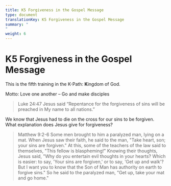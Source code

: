 ```yaml
---
title: K5 Forgiveness in the Gospel Message
type: document
translationKey: K5 Forgiveness in the Gospel Message
summary: "
"
weight: 6
---
```

# K5 Forgiveness in the Gospel Message

This is the fifth training in the K-Path: **K**ingdom of God.

Motto: Love one another – Go and make disciples

>   Luke 24:47 Jesus said “Repentance for the forgiveness of sins will be preached in My name to all nations.”

We know that Jesus had to die on the cross for our sins to be forgiven. What explanation does Jesus give for forgiveness?

>   Matthew 9:2-6 Some men brought to him a paralyzed man, lying on a mat. When Jesus saw their faith, he said to the man, "Take heart, son; your sins are forgiven." At this, some of the teachers of the law said to themselves, "This fellow is blaspheming!" Knowing their thoughts, Jesus said, "Why do you entertain evil thoughts in your hearts? Which is easier: to say, 'Your sins are forgiven,' or to say, 'Get up and walk'? But I want you to know that the Son of Man has authority on earth to forgive sins." So he said to the paralyzed man, "Get up, take your mat and go home."

